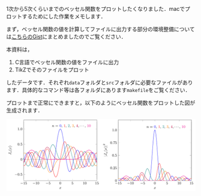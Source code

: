 1次から5次くらいまでのベッセル関数をプロットしたくなりました．macでプロットするためにした作業をメモします．

まず，ベッセル関数の値を計算してファイルに出力する部分の環境整備については[こちらのGist](https://gist.github.com/KazuhisaMiyazawa/dec54412ff428806b232019a9ccd0a68)にまとめましたのでご覧ください．

本資料は，

1. C言語でベッセル関数の値をファイルに出力
2. TikZでそのファイルをプロット

したデータです．それぞれ`data`フォルダと`src`フォルダに必要なファイルがあります．具体的なコマンド等は各フォルダにあります`makefile`をご覧ください．

プロットまで正常にできますと，以下のようにベッセル関数をプロットした図が生成されます．

![](main.png)

